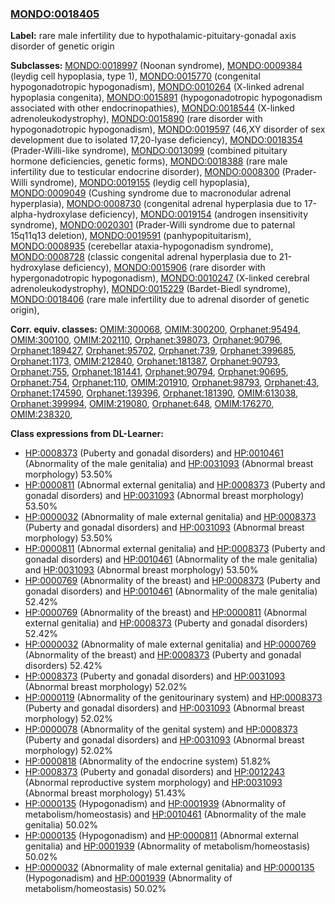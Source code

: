 
### [MONDO:0018405](http://purl.obolibrary.org/obo/MONDO_0018405)
**Label:** rare male infertility due to hypothalamic-pituitary-gonadal axis disorder of genetic origin

**Subclasses:** [MONDO:0018997](http://purl.obolibrary.org/obo/MONDO_0018997) (Noonan syndrome), [MONDO:0009384](http://purl.obolibrary.org/obo/MONDO_0009384) (leydig cell hypoplasia, type 1), [MONDO:0015770](http://purl.obolibrary.org/obo/MONDO_0015770) (congenital hypogonadotropic hypogonadism), [MONDO:0010264](http://purl.obolibrary.org/obo/MONDO_0010264) (X-linked adrenal hypoplasia congenita), [MONDO:0015891](http://purl.obolibrary.org/obo/MONDO_0015891) (hypogonadotropic hypogonadism associated with other endocrinopathies), [MONDO:0018544](http://purl.obolibrary.org/obo/MONDO_0018544) (X-linked adrenoleukodystrophy), [MONDO:0015890](http://purl.obolibrary.org/obo/MONDO_0015890) (rare disorder with hypogonadotropic hypogonadism), [MONDO:0019597](http://purl.obolibrary.org/obo/MONDO_0019597) (46,XY disorder of sex development due to isolated 17,20-lyase deficiency), [MONDO:0018354](http://purl.obolibrary.org/obo/MONDO_0018354) (Prader-Willi-like syndrome), [MONDO:0013099](http://purl.obolibrary.org/obo/MONDO_0013099) (combined pituitary hormone deficiencies, genetic forms), [MONDO:0018388](http://purl.obolibrary.org/obo/MONDO_0018388) (rare male infertility due to testicular endocrine disorder), [MONDO:0008300](http://purl.obolibrary.org/obo/MONDO_0008300) (Prader-Willi syndrome), [MONDO:0019155](http://purl.obolibrary.org/obo/MONDO_0019155) (leydig cell hypoplasia), [MONDO:0009049](http://purl.obolibrary.org/obo/MONDO_0009049) (Cushing syndrome due to macronodular adrenal hyperplasia), [MONDO:0008730](http://purl.obolibrary.org/obo/MONDO_0008730) (congenital adrenal hyperplasia due to 17-alpha-hydroxylase deficiency), [MONDO:0019154](http://purl.obolibrary.org/obo/MONDO_0019154) (androgen insensitivity syndrome), [MONDO:0020301](http://purl.obolibrary.org/obo/MONDO_0020301) (Prader-Willi syndrome due to paternal 15q11q13 deletion), [MONDO:0019591](http://purl.obolibrary.org/obo/MONDO_0019591) (panhypopituitarism), [MONDO:0008935](http://purl.obolibrary.org/obo/MONDO_0008935) (cerebellar ataxia-hypogonadism syndrome), [MONDO:0008728](http://purl.obolibrary.org/obo/MONDO_0008728) (classic congenital adrenal hyperplasia due to 21-hydroxylase deficiency), [MONDO:0015906](http://purl.obolibrary.org/obo/MONDO_0015906) (rare disorder with hypergonadotropic hypogonadism), [MONDO:0010247](http://purl.obolibrary.org/obo/MONDO_0010247) (X-linked cerebral adrenoleukodystrophy), [MONDO:0015229](http://purl.obolibrary.org/obo/MONDO_0015229) (Bardet-Biedl syndrome), [MONDO:0018406](http://purl.obolibrary.org/obo/MONDO_0018406) (rare male infertility due to adrenal disorder of genetic origin), 

**Corr. equiv. classes:** [OMIM:300068](http://purl.obolibrary.org/obo/OMIM_300068), [OMIM:300200](http://purl.obolibrary.org/obo/OMIM_300200), [Orphanet:95494](http://www.orpha.net/ORDO/Orphanet_95494), [OMIM:300100](http://purl.obolibrary.org/obo/OMIM_300100), [OMIM:202110](http://purl.obolibrary.org/obo/OMIM_202110), [Orphanet:398073](http://www.orpha.net/ORDO/Orphanet_398073), [Orphanet:90796](http://www.orpha.net/ORDO/Orphanet_90796), [Orphanet:189427](http://www.orpha.net/ORDO/Orphanet_189427), [Orphanet:95702](http://www.orpha.net/ORDO/Orphanet_95702), [Orphanet:739](http://www.orpha.net/ORDO/Orphanet_739), [Orphanet:399685](http://www.orpha.net/ORDO/Orphanet_399685), [Orphanet:1173](http://www.orpha.net/ORDO/Orphanet_1173), [OMIM:212840](http://purl.obolibrary.org/obo/OMIM_212840), [Orphanet:181387](http://www.orpha.net/ORDO/Orphanet_181387), [Orphanet:90793](http://www.orpha.net/ORDO/Orphanet_90793), [Orphanet:755](http://www.orpha.net/ORDO/Orphanet_755), [Orphanet:181441](http://www.orpha.net/ORDO/Orphanet_181441), [Orphanet:90794](http://www.orpha.net/ORDO/Orphanet_90794), [Orphanet:90695](http://www.orpha.net/ORDO/Orphanet_90695), [Orphanet:754](http://www.orpha.net/ORDO/Orphanet_754), [Orphanet:110](http://www.orpha.net/ORDO/Orphanet_110), [OMIM:201910](http://purl.obolibrary.org/obo/OMIM_201910), [Orphanet:98793](http://www.orpha.net/ORDO/Orphanet_98793), [Orphanet:43](http://www.orpha.net/ORDO/Orphanet_43), [Orphanet:174590](http://www.orpha.net/ORDO/Orphanet_174590), [Orphanet:139396](http://www.orpha.net/ORDO/Orphanet_139396), [Orphanet:181390](http://www.orpha.net/ORDO/Orphanet_181390), [OMIM:613038](http://purl.obolibrary.org/obo/OMIM_613038), [Orphanet:399994](http://www.orpha.net/ORDO/Orphanet_399994), [OMIM:219080](http://purl.obolibrary.org/obo/OMIM_219080), [Orphanet:648](http://www.orpha.net/ORDO/Orphanet_648), [OMIM:176270](http://purl.obolibrary.org/obo/OMIM_176270), [OMIM:238320](http://purl.obolibrary.org/obo/OMIM_238320), 

**Class expressions from DL-Learner:**

- [HP:0008373](http://purl.obolibrary.org/obo/HP_0008373) (Puberty and gonadal disorders) and [HP:0010461](http://purl.obolibrary.org/obo/HP_0010461) (Abnormality of the male genitalia) and [HP:0031093](http://purl.obolibrary.org/obo/HP_0031093) (Abnormal breast morphology) 53.50%
- [HP:0000811](http://purl.obolibrary.org/obo/HP_0000811) (Abnormal external genitalia) and [HP:0008373](http://purl.obolibrary.org/obo/HP_0008373) (Puberty and gonadal disorders) and [HP:0031093](http://purl.obolibrary.org/obo/HP_0031093) (Abnormal breast morphology) 53.50%
- [HP:0000032](http://purl.obolibrary.org/obo/HP_0000032) (Abnormality of male external genitalia) and [HP:0008373](http://purl.obolibrary.org/obo/HP_0008373) (Puberty and gonadal disorders) and [HP:0031093](http://purl.obolibrary.org/obo/HP_0031093) (Abnormal breast morphology) 53.50%
- [HP:0000811](http://purl.obolibrary.org/obo/HP_0000811) (Abnormal external genitalia) and [HP:0008373](http://purl.obolibrary.org/obo/HP_0008373) (Puberty and gonadal disorders) and [HP:0010461](http://purl.obolibrary.org/obo/HP_0010461) (Abnormality of the male genitalia) and [HP:0031093](http://purl.obolibrary.org/obo/HP_0031093) (Abnormal breast morphology) 53.50%
- [HP:0000769](http://purl.obolibrary.org/obo/HP_0000769) (Abnormality of the breast) and [HP:0008373](http://purl.obolibrary.org/obo/HP_0008373) (Puberty and gonadal disorders) and [HP:0010461](http://purl.obolibrary.org/obo/HP_0010461) (Abnormality of the male genitalia) 52.42%
- [HP:0000769](http://purl.obolibrary.org/obo/HP_0000769) (Abnormality of the breast) and [HP:0000811](http://purl.obolibrary.org/obo/HP_0000811) (Abnormal external genitalia) and [HP:0008373](http://purl.obolibrary.org/obo/HP_0008373) (Puberty and gonadal disorders) 52.42%
- [HP:0000032](http://purl.obolibrary.org/obo/HP_0000032) (Abnormality of male external genitalia) and [HP:0000769](http://purl.obolibrary.org/obo/HP_0000769) (Abnormality of the breast) and [HP:0008373](http://purl.obolibrary.org/obo/HP_0008373) (Puberty and gonadal disorders) 52.42%
- [HP:0008373](http://purl.obolibrary.org/obo/HP_0008373) (Puberty and gonadal disorders) and [HP:0031093](http://purl.obolibrary.org/obo/HP_0031093) (Abnormal breast morphology) 52.02%
- [HP:0000119](http://purl.obolibrary.org/obo/HP_0000119) (Abnormality of the genitourinary system) and [HP:0008373](http://purl.obolibrary.org/obo/HP_0008373) (Puberty and gonadal disorders) and [HP:0031093](http://purl.obolibrary.org/obo/HP_0031093) (Abnormal breast morphology) 52.02%
- [HP:0000078](http://purl.obolibrary.org/obo/HP_0000078) (Abnormality of the genital system) and [HP:0008373](http://purl.obolibrary.org/obo/HP_0008373) (Puberty and gonadal disorders) and [HP:0031093](http://purl.obolibrary.org/obo/HP_0031093) (Abnormal breast morphology) 52.02%
- [HP:0000818](http://purl.obolibrary.org/obo/HP_0000818) (Abnormality of the endocrine system) 51.82%
- [HP:0008373](http://purl.obolibrary.org/obo/HP_0008373) (Puberty and gonadal disorders) and [HP:0012243](http://purl.obolibrary.org/obo/HP_0012243) (Abnormal reproductive system morphology) and [HP:0031093](http://purl.obolibrary.org/obo/HP_0031093) (Abnormal breast morphology) 51.43%
- [HP:0000135](http://purl.obolibrary.org/obo/HP_0000135) (Hypogonadism) and [HP:0001939](http://purl.obolibrary.org/obo/HP_0001939) (Abnormality of metabolism/homeostasis) and [HP:0010461](http://purl.obolibrary.org/obo/HP_0010461) (Abnormality of the male genitalia) 50.02%
- [HP:0000135](http://purl.obolibrary.org/obo/HP_0000135) (Hypogonadism) and [HP:0000811](http://purl.obolibrary.org/obo/HP_0000811) (Abnormal external genitalia) and [HP:0001939](http://purl.obolibrary.org/obo/HP_0001939) (Abnormality of metabolism/homeostasis) 50.02%
- [HP:0000032](http://purl.obolibrary.org/obo/HP_0000032) (Abnormality of male external genitalia) and [HP:0000135](http://purl.obolibrary.org/obo/HP_0000135) (Hypogonadism) and [HP:0001939](http://purl.obolibrary.org/obo/HP_0001939) (Abnormality of metabolism/homeostasis) 50.02%


